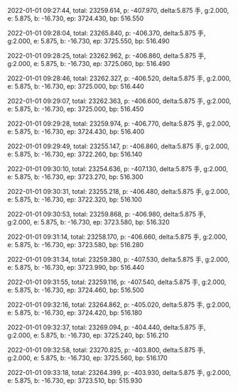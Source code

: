 2022-01-01 09:27:44, total: 23259.614, p: -407.970, delta:5.875 手, g:2.000, e: 5.875, b: -16.730, ep: 3724.430, bp: 516.550

2022-01-01 09:28:04, total: 23265.840, p: -406.370, delta:5.875 手, g:2.000, e: 5.875, b: -16.730, ep: 3725.550, bp: 516.490

2022-01-01 09:28:25, total: 23262.962, p: -406.860, delta:5.875 手, g:2.000, e: 5.875, b: -16.730, ep: 3725.060, bp: 516.490

2022-01-01 09:28:46, total: 23262.327, p: -406.520, delta:5.875 手, g:2.000, e: 5.875, b: -16.730, ep: 3725.000, bp: 516.440

2022-01-01 09:29:07, total: 23262.363, p: -406.600, delta:5.875 手, g:2.000, e: 5.875, b: -16.730, ep: 3725.000, bp: 516.450

2022-01-01 09:29:28, total: 23259.974, p: -406.770, delta:5.875 手, g:2.000, e: 5.875, b: -16.730, ep: 3724.430, bp: 516.400

2022-01-01 09:29:49, total: 23255.147, p: -406.860, delta:5.875 手, g:2.000, e: 5.875, b: -16.730, ep: 3722.260, bp: 516.140

2022-01-01 09:30:10, total: 23254.636, p: -407.130, delta:5.875 手, g:2.000, e: 5.875, b: -16.730, ep: 3723.270, bp: 516.300

2022-01-01 09:30:31, total: 23255.218, p: -406.480, delta:5.875 手, g:2.000, e: 5.875, b: -16.730, ep: 3722.320, bp: 516.100

2022-01-01 09:30:53, total: 23259.868, p: -406.980, delta:5.875 手, g:2.000, e: 5.875, b: -16.730, ep: 3723.580, bp: 516.320

2022-01-01 09:31:14, total: 23258.170, p: -406.660, delta:5.875 手, g:2.000, e: 5.875, b: -16.730, ep: 3723.580, bp: 516.280

2022-01-01 09:31:34, total: 23259.380, p: -407.530, delta:5.875 手, g:2.000, e: 5.875, b: -16.730, ep: 3723.990, bp: 516.440

2022-01-01 09:31:55, total: 23259.116, p: -407.540, delta:5.875 手, g:2.000, e: 5.875, b: -16.730, ep: 3724.460, bp: 516.500

2022-01-01 09:32:16, total: 23264.862, p: -405.020, delta:5.875 手, g:2.000, e: 5.875, b: -16.730, ep: 3724.420, bp: 516.180

2022-01-01 09:32:37, total: 23269.094, p: -404.440, delta:5.875 手, g:2.000, e: 5.875, b: -16.730, ep: 3725.240, bp: 516.210

2022-01-01 09:32:58, total: 23270.825, p: -403.800, delta:5.875 手, g:2.000, e: 5.875, b: -16.730, ep: 3725.560, bp: 516.170

2022-01-01 09:33:18, total: 23264.399, p: -403.930, delta:5.875 手, g:2.000, e: 5.875, b: -16.730, ep: 3723.510, bp: 515.930